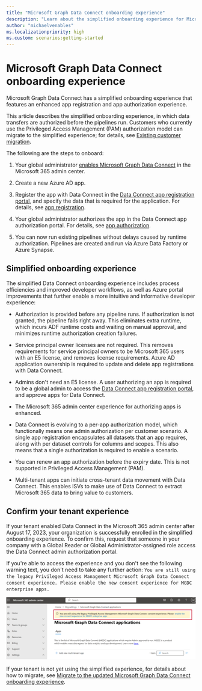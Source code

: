 ```yaml
---
title: "Microsoft Graph Data Connect onboarding experience"
description: "Learn about the simplified onboarding experience for Microsoft Graph Data Connect."
author: "michaelvenables"
ms.localizationpriority: high
ms.custom: scenarios:getting-started
---
```


# Microsoft Graph Data Connect onboarding experience

Microsoft Graph Data Connect has a simplified onboarding experience that features an enhanced app registration and app authorization experience.

This article describes the simplified onboarding experience, in which data transfers are authorized before the pipelines run. Customers who currently use the Privileged Access Management (PAM) authorization model can migrate to the simplified experience; for details, see [Existing customer migration](graph/existing-customer-migration).

The following are the steps to onboard:

1. Your global administrator [enables Microsoft Graph Data Connect](https://admin.microsoft.com/adminportal/home#/Settings/Services/:/Settings/L1/O365DataPlan) in the Microsoft 365 admin center.

2. Create a new Azure AD app.

3. Register the app with Data Connect in the [Data Connect app registration portal](https://aka.ms/mgdcinazure), and specify the data that is required for the application. For details, see [app registration](./app-registration.md).

4. Your global administrator authorizes the app in the Data Connect app authorization portal. For details, see [app authorization](./app-authorization.md).

5. You can now run existing pipelines without delays caused by runtime authorization. Pipelines are created and run via Azure Data Factory or Azure Synapse.

## Simplified onboarding experience

The simplified Data Connect onboarding experience includes process efficiencies and improved developer workflows, as well as Azure portal improvements that further enable a more intuitive and informative developer experience:

- Authorization is provided before any pipeline runs. If authorization is not granted, the pipeline fails right away. This eliminates extra runtime, which incurs ADF runtime costs and waiting on manual approval, and minimizes runtime authorization creation failures.

- Service principal owner licenses are not required. This removes requirements for service principal owners to be Microsoft 365 users with an E5 license, and removes license requirements. Azure AD application ownership is required to update and delete app registrations with Data Connect.

- Admins don't need an E5 license. A user authorizing an app is required to be a global admin to access the [Data Connect app registration portal](https://admin.microsoft.com/Adminportal/Home?#/Settings/MGDCAdminCenter), and approve apps for Data Connect.

- The Microsoft 365 admin center experience for authorizing apps is enhanced.

- Data Connect is evolving to a per-app authorization model, which functionally means one admin authorization per customer scenario. A single app registration encapsulates all datasets that an app requires, along with per dataset controls for columns and scopes. This also means that a single authorization is required to enable a scenario.

- You can renew an app authorization before the expiry date. This is not supported in Privileged Access Management (PAM).

- Multi-tenant apps can initiate cross-tenant data movement with Data Connect. This enables ISVs to make use of Data Connect to extract Microsoft 365 data to bring value to customers.

## Confirm your tenant experience
<!-- Update 8/17/2023 changed date per developer guidance to August 17, 2023. -->
If your tenant enabled Data Connect in the Microsoft 365 admin center after August 17, 2023, your organization is successfully enrolled in the simplified onboarding experience. To confirm this, request that someone in your company with a Global Reader or Global Administrator-assigned role access the Data Connect admin authorization portal.

If you're able to access the experience and you don't see the following warning text, you don't need to take any further action: 
`You are still using the legacy Privileged Access Management Microsoft Graph Data Connect consent experience. Please enable the new consent experience for MGDC enterprise apps.`

![The highlighted warning displayed for users if their organization is not using the new tenant experience.](./images/M365-admin-center-highlighted-warning.png)

If your tenant is not yet using the simplified experience, for details about how to migrate, see [Migrate to the updated Microsoft Graph Data Connect onboarding experience](./existing-customer-migration.md).
